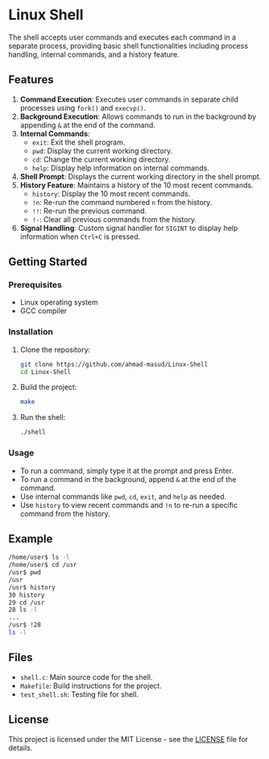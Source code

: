 # Linux Shell

The shell accepts user commands and executes each command in a separate process, providing basic shell functionalities including process handling, internal commands, and a history feature.

## Features

1. **Command Execution**: Executes user commands in separate child processes using `fork()` and `execvp()`.
2. **Background Execution**: Allows commands to run in the background by appending `&` at the end of the command.
3. **Internal Commands**: 
   - `exit`: Exit the shell program.
   - `pwd`: Display the current working directory.
   - `cd`: Change the current working directory.
   - `help`: Display help information on internal commands.
4. **Shell Prompt**: Displays the current working directory in the shell prompt.
5. **History Feature**: Maintains a history of the 10 most recent commands.
   - `history`: Display the 10 most recent commands.
   - `!n`: Re-run the command numbered `n` from the history.
   - `!!`: Re-run the previous command.
   - `!-`: Clear all previous commands from the history.
6. **Signal Handling**: Custom signal handler for `SIGINT` to display help information when `Ctrl+C` is pressed.

## Getting Started

### Prerequisites

- Linux operating system
- GCC compiler

### Installation

1. Clone the repository:
    ```sh
    git clone https://github.com/ahmad-masud/Linux-Shell
    cd Linux-Shell
    ```

2. Build the project:
    ```sh
    make
    ```

3. Run the shell:
    ```sh
    ./shell
    ```

### Usage

- To run a command, simply type it at the prompt and press Enter.
- To run a command in the background, append `&` at the end of the command.
- Use internal commands like `pwd`, `cd`, `exit`, and `help` as needed.
- Use `history` to view recent commands and `!n` to re-run a specific command from the history.

## Example

```sh
/home/user$ ls -l
/home/user$ cd /usr
/usr$ pwd
/usr
/usr$ history
30 history
29 cd /usr
28 ls -l
...
/usr$ !28
ls -l
```

## Files

- `shell.c`: Main source code for the shell.
- `Makefile`: Build instructions for the project.
- `test_shell.sh`: Testing file for shell.
## License

This project is licensed under the MIT License - see the [LICENSE](LICENSE) file for details.
